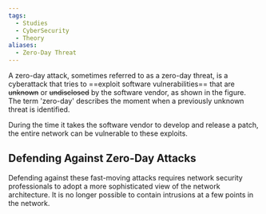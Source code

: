 ```yaml
---
tags:
  - Studies
  - CyberSecurity
  - Theory
aliases:
  - Zero-Day Threat
---
```

A zero-day attack, sometimes referred to as a zero-day threat, is a cyberattack that tries to ==exploit software vulnerabilities== that are ~~unknown~~ or ~~undisclosed~~ by the software vendor, as shown in the figure. The term 'zero-day' describes the moment when a previously unknown threat is identified.

During the time it takes the software vendor to develop and release a patch, the entire network can be vulnerable to these exploits. 

## Defending Against Zero-Day Attacks

Defending against these fast-moving attacks requires network security professionals to adopt a more sophisticated view of the network architecture. It is no longer possible to contain intrusions at a few points in the network.
